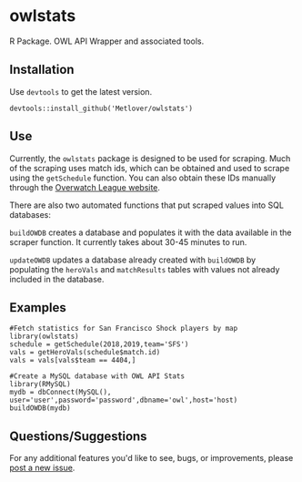 # owlstats
R Package. OWL API Wrapper and associated tools.

## Installation

Use `devtools` to get the latest version.

```
devtools::install_github('Metlover/owlstats')
```

## Use
Currently, the `owlstats` package is designed to be used for scraping. Much of the scraping uses match ids, which can be obtained and used to scrape using the `getSchedule` function. You can also obtain these IDs manually through the [Overwatch League website](https://overwatchleague.com/en-us/schedule).

There are also two automated functions that put scraped values into SQL databases:

`buildOWDB` creates a database and populates it with the data available in the scraper function. It currently takes about 30-45 minutes to run.

`updateOWDB` updates a database already created with `buildOWDB` by populating the `heroVals` and `matchResults` tables with values not already included in the database.

## Examples

```
#Fetch statistics for San Francisco Shock players by map
library(owlstats)
schedule = getSchedule(2018,2019,team='SFS')
vals = getHeroVals(schedule$match.id)
vals = vals[vals$team == 4404,]

#Create a MySQL database with OWL API Stats
library(RMySQL)
mydb = dbConnect(MySQL(), user='user',password='password',dbname='owl',host='host)
buildOWDB(mydb)
```

## Questions/Suggestions

For any additional features you'd like to see, bugs, or improvements, please [post a new issue](https://github.com/Metlover/owlstats/issues/new).
